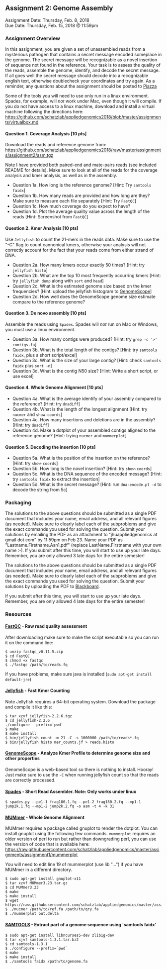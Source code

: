 ## Assignment 2: Genome Assembly
Assignment Date: Thursday, Feb. 8, 2018 <br>
Due Date: Thursday, Feb. 15, 2018 @ 11:59pm <br>

### Assignment Overview

In this assignment, you are given a set of unassembled reads from a mysterious pathogen that contains a 
secret message encoded someplace in the genome. The secret message will be recognizable as a novel insertion 
of sequence not found in the reference. Your task is to assess the quality of the reads, assemble the genome, 
identify, and decode the secret message. If all goes well the secret message should decode into a recognizable 
english text, otherwise doublecheck your coordinates and try again. As a reminder, any questions about the assignment 
should be posted to [Piazza](https://piazza.com/jhu/spring2018/en601749/home)

Some of the tools you will need to use only run in a linux environment. Spades, for example, will *not* work under Mac, 
even though it will compile. If you do not have access to a linux machine, download and install a virtual 
machine following the directions here: https://github.com/schatzlab/appliedgenomics2018/blob/master/assignments/virtualbox.md


#### Question 1. Coverage Analysis [10 pts]

Download the reads and reference genome from: https://github.com/schatzlab/appliedgenomics2018/raw/master/assignments/assignment2/asm.tgz

Note I have provided both paired-end and mate-pairs reads (see included README for details). 
Make sure to look at all of the reads for the coverage analysis and kmer analysis, as well as in the assembly.

- Question 1a. How long is the reference genome? [Hint: Try `samtools faidx`]
- Question 1b. How many reads are provided and how long are they? Make sure to measure each file separately [Hint: Try `FastQC`]
- Question 1c. How much coverage do you expect to have? 
- Question 1d. Plot the average quality value across the length of the reads [Hint: Screenshot from `FastQC`]

#### Question 2. Kmer Analysis [10 pts]

Use `Jellyfish` to count the 21-mers in the reads data. Make sure to use the "-C" flag to count cannonical kmers, 
otherwise your analysis will not correctly account for the fact that your reads come from either strand of DNA.

- Question 2a. How many kmers occur exactly 50 times? [Hint: try `jellyfish histo`]
- Question 2b. What are the top 10 most frequently occurring kmers [Hint: try `jellyfish dump` along with `sort` and `head`]
- Question 2c. What is the estimated genome size based on the kmer frequencies? [Hint: upload the jellyfish histogram to [GenomeScope](http://genomescope.org)]
- Question 2d. How well does the GenomeScope genome size estimate compare to the reference genome?

#### Question 3. De novo assembly [10 pts]

Assemble the reads using `Spades`. Spades will *not* run on Mac or Windows, you must use a linux environment.

- Question 3a. How many contigs were produced? [Hint: try `grep -c '>' contigs.fa`]
- Question 3b. What is the total length of the contigs? [Hint: try `samtools faidx`, plus a short script/excel]
- Question 3c. What is the size of your large contig? [Hint: check `samtools faidx` plus `sort -n`]
- Question 3d. What is the contig N50 size? [Hint: Write a short script, or use excel]

#### Question 4. Whole Genome Alignment [10 pts]

- Question 4a. What is the average identify of your assembly compared to the reference? [Hint: try `dnadiff`]
- Question 4b. What is the length of the longest alignment [Hint: try `nucmer` and `show-coords`]
- Question 4c. How many insertions and deletions are in the assembly? [Hint: try `dnadiff`]
- Question 4d. Make a dotplot of your assembled contigs aligned to the reference genome? [Hint: trying `nucmer` and `mummerplot`]

#### Question 5. Decoding the insertion [10 pts]
- Question 5a. What is the position of the insertion on the reference? [Hint: try `show-coords`]
- Question 5b. How long is the novel insertion? [Hint: try `show-coords`]
- Question 5c. What is the DNA sequence of the encoded message? [Hint: try `samtools faidx` to extract the insertion]
- Question 5d. What is the secret message? [Hint: run `dna-encode.pl -d` to decode the string from 5c]


### Packaging

The solutions to the above questions should be submitted as a single PDF document that includes your name, email address, and all relevant figures (as needed). Make sure to clearly label each of the subproblems and give the exact commands you used for solving the question. Submit your solutions by emailing the PDF as an attachment to "jhuappliedgenomics at gmail dot com" by 11:59pm on Feb 23. Name your PDF as "Lastname.Firstname.Asn1.pdf" (replace LastName.Firstname with your own name :-). If you submit after this time, you will start to use up your late days. Remember, you are only allowed 3 late days for the entire semester!

The solutions to the above questions should be submitted as a single PDF document that includes your name, email address, and 
all relevant figures (as needed). Make sure to clearly label each of the subproblems and give the exact commands you used for 
solving the question. Submit your solutions by uploading the PDF to [Blackboard](https://blackboard.jhu.edu/). 

If you submit after this time, you will start to use up your late days. Remember, you are only allowed 4 late days for the entire semester!



### Resources

#### [FastQC](http://www.bioinformatics.babraham.ac.uk/projects/fastqc/) - Raw read quality assessment

After downloading make sure to make the script executable so you can run it on the command line:

```
$ unzip fastqc_v0.11.5.zip
$ cd FastQC
$ chmod +x fastqc
$ ./fastqc /path/to/reads.fq
```

If you have problems, make sure java is installed (`sudo apt-get install default-jre`)


#### [Jellyfish](http://www.genome.umd.edu/jellyfish.html) - Fast Kmer Counting

Note Jellyfish requires a 64-bit operating system. Download the package and compile it like this:

```
$ tar xzvf jellyfish-2.2.6.tgz
$ cd jellyfish-2.2.6
./configure --prefix=`pwd`
$ make
$ make install
$ bin/jellyfish count -m 21 -C -s 1000000 /path/to/reads*.fq
$ bin/jellyfish histo mer_counts.jf > reads.histo
```

#### [GenomeScope](http://www.genomescope.org/) - Analyze Kmer Profile to determine genome size and other properties

GenomeScope is a web-based tool so there is nothing to install. Hooray! Just make sure to use the `-C` when running jellyfish count so that the reads are correctly processed.

####  [Spades](http://cab.spbu.ru/software/spades/2) - Short Read Assembler. Note: Only works under linux

```
$ spades.py --pe1-1 frag180.1.fq --pe1-2 frag180.2.fq --mp1-1 jump2k.1.fq --mp1-2 jump2k.2.fq -o asm -t 4 -k 31
```

#### [MUMmer](http://mummer.sourceforge.net/) - Whole Genome Alignment

MUMmer requires a package called gnuplot to render the dotplot. You can install gnuplot using the following few commands. `mummerplot` requires an older version of perl to run but rather than downgrading perl, you can use the version of code that is available here: https://raw.githubusercontent.com/schatzlab/appliedgenomics/master/assignments/assignment1/mummerplot

You will need to edit line 19 of mummerplot (use lib "...") if you have MUMmer in a different directory.

```
$ sudo apt-get install gnuplot-x11
$ tar xzvf MUMmer3.23.tar.gz
$ cd MUMmer3.23
$ make
$ make install
$ wget https://raw.githubusercontent.com/schatzlab/appliedgenomics/master/assignments/assignment1/mummerplot
$ ./nucmer /path/to/ref.fa /path/to/qry.fa
$ ./mummerplot out.delta
```

#### [SAMTOOLS](http://www.htslib.org/) - Extract part of a genome sequence using 'samtools faidx'

```
$ sudo apt-get install libncurses5-dev zlib1g-dev
$ tar xjvf samtools-1.3.1.tar.bz2
$ cd samtools-1.3.1
$ ./configure --prefix=`pwd`
$ make
$ make install
$ ./samtools faidx /path/to/genome.fa
```
